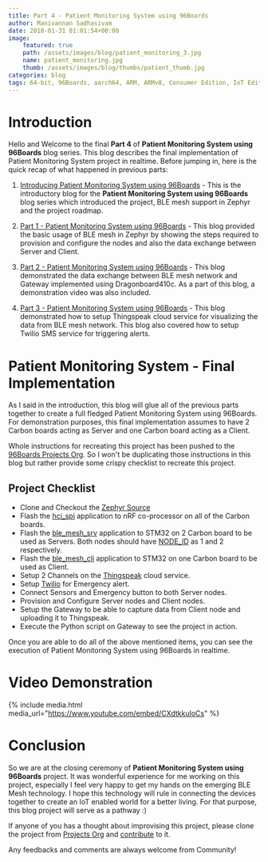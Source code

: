 ```yaml
---
title: Part 4 - Patient Monitoring System using 96Boards
author: Manivannan Sadhasivam
date: 2018-01-31 01:01:54+00:00
image:
    featured: true
    path: /assets/images/blog/patient_monitoring_3.jpg
    name: patient_monitoring.jpg
    thumb: /assets/images/blog/thumbs/patient_thumb.jpg
categories: blog
tags: 64-bit, 96Boards, aarch64, ARM, ARMv8, Consumer Edition, IoT Edition, Carbon, Nitrogen, DB410c, dragonboard410c, Linaro, Linux, Zephyr, BLE, Mesh, Bluetooth, phrama, phramatech, meditech
---
```


# **Introduction**

Hello and Welcome to the final **Part 4** of **Patient Monitoring System using 96Boards**
blog series. This blog describes the final implementation of Patient Monitoring System
project in realtime. Before jumping in, here is the quick recap of what happened in previous parts:

1. [Introducing Patient Monitoring System using 96Boards](https://www.96boards.org/blog/patient-monitoring-system-into/) - This
is the introductory blog for the **Patient Monitoring System using 96Boards**
blog series which introduced the project, BLE mesh support in Zephyr
and the project roadmap.

2. [Part 1 - Patient Monitoring System using 96Boards](https://www.96boards.org/blog/patient-monitoring-system-part1/) - This
blog provided the basic usage of BLE mesh in Zephyr by showing the steps
required to provision and configure the nodes and also the data exchange
between Server and Client.

3. [Part 2 - Patient Monitoring System using 96Boards](https://www.96boards.org/blog/patient-monitoring-system-part2/) - This
blog demonstrated the data exchange between BLE mesh network and Gateway
implemented using Dragonboard410c. As a part of this blog, a demonstration
video was also included.

4. [Part 3 - Patient Monitoring System using 96Boards](https://www.96boards.org/blog/patient-monitoring-system-part3/) - This
blog demonstrated how to setup Thingspeak cloud service for visualizing the
data from BLE mesh network. This blog also covered how to setup Twilio SMS
service for triggering alerts.

# Patient Monitoring System - Final Implementation

As I said in the introduction, this blog will glue all of the previous parts
together to create a full fledged Patient Monitoring System using 96Boards.
For demonstration purposes, this final implementation assumes to have 2 Carbon
boards acting as Server and one Carbon board acting as a Client.

Whole instructions for recreating this project has been pushed to the [96Boards Projects Org](https://github.com/96boards-projects/patient_monitoring). So I won't be duplicating those instructions in this blog but
rather provide some crispy checklist to recreate this project.

## Project Checklist

* Clone and Checkout the [Zephyr Source](https://github.com/Mani-Sadhasivam/zephyr/tree/ble_mesh_3)
* Flash the [hci_spi](https://github.com/Mani-Sadhasivam/zephyr/tree/ble_mesh_3/samples/bluetooth/hci_spi)
  application to nRF co-processor on all of the Carbon boards.
* Flash the [ble_mesh_srv](https://github.com/Mani-Sadhasivam/zephyr/tree/ble_mesh_3/samples/bluetooth/ble_mesh_srv)
  application to STM32 on 2 Carbon board to be used as Servers. Both nodes should have [NODE_ID](https://github.com/Mani-Sadhasivam/zephyr/blob/ble_mesh_3/samples/bluetooth/ble_mesh_srv/src/main.c#L19) as 1 and 2 respectively.
* Flash the [ble_mesh_cli](https://github.com/Mani-Sadhasivam/zephyr/tree/ble_mesh_3/samples/bluetooth/ble_mesh_cli)
  application to STM32 on one Carbon board to be used as Client.
* Setup 2 Channels on the [Thingspeak](https://thingspeak.com/) cloud service.
* Setup [Twilio](https://www.twilio.com/) for Emergency alert.
* Connect Sensors and Emergency button to both Server nodes.
* Provision and Configure Server nodes and Client nodes.
* Setup the Gateway to be able to capture data from Client node and uploading it to Thingspeak.
* Execute the Python script on Gateway to see the project in action.

Once you are able to do all of the above mentioned items, you can see the execution
of Patient Monitoring System using 96Boards in realtime.

# Video Demonstration

{% include media.html media_url="https://www.youtube.com/embed/CXdtkkuIoCs" %}

# Conclusion

So we are at the closing ceremony of **Patient Monitoring System using 96Boards**
project. It was wonderful experience for me working on this project, especially
I feel very happy to get my hands on the emerging BLE Mesh technology. I hope
this technology will rule in connecting the devices together to create an IoT
enabled world for a better living. For that purpose, this blog project will serve
as a pathway :)

If anyone of you has a thought about improvising this project, please clone the
project from [Projects Org](https://github.com/96boards-projects/patient_monitoring)
and [contribute](https://github.com/96boards-projects/staging/blob/master/CONTRIBUTE.md) to it.

Any feedbacks and comments are always welcome from Community!

